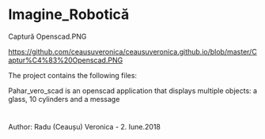 # Imagine_Robotică
Captură Openscad.PNG

https://github.com/ceausuveronica/ceausuveronica.github.io/blob/master/Captur%C4%83%20Openscad.PNG

The project contains the following files:
 
   Pahar_vero_scad is an openscad application that displays multiple objects:
     a glass, 10 cylinders and a message



#
Author:  Radu (Ceaușu) Veronica - 2. Iune.2018

